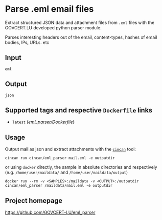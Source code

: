 # Parse .eml email files

Extract structured JSON data and attachment files from `.eml` files with the
GOVCERT.LU developed python parser module.

Parses interesting headers out of the email, content-types, hashes of email
bodies, IPs, URLs. etc

## Input

```
eml
```

## Output

```
json
```

## Supported tags and respective `Dockerfile` links
* `latest` ([*eml_parser/Dockerfile*](https://gitlab.com/CinCan/tools/blob/master/eml_parser/Dockerfile))

## Usage

Output mail as json and extract attachments with the
[`cincan`](https://gitlab.com/cincan/cincan-command) tool:

```
cincan run cincan/eml_parser mail.eml -e outputdir
```

or using `docker` directly, the sample in absolute directories <SAMPLES>
and <OUTPUT> respectively
(e.g. `/home/user/maildata/` and `/home/user/maildata/output`)

```
docker run --rm -v <SAMPLES>:/maildata -v <OUTPUT>:/outputdir cincan/eml_parser /maildata/mail.eml -e outputdir
```

## Project homepage

https://github.com/GOVCERT-LU/eml_parser
